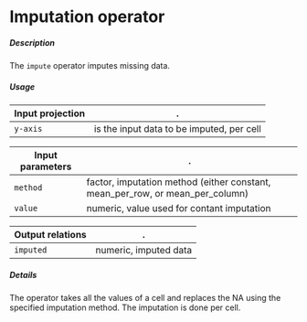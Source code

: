 # Imputation operator

##### Description

The `impute` operator imputes missing data.

##### Usage

Input projection|.
---|---
`y-axis`        | is the input data to be imputed, per cell 

Input parameters|.
---|---
`method`      | factor, imputation method (either constant, mean_per_row, or mean_per_column)
`value`       | numeric, value used for contant imputation

Output relations|.
---|---
`imputed`        | numeric, imputed data

##### Details

The operator takes all the values of a cell and replaces the NA using the 
specified imputation method. The imputation is done per cell.
